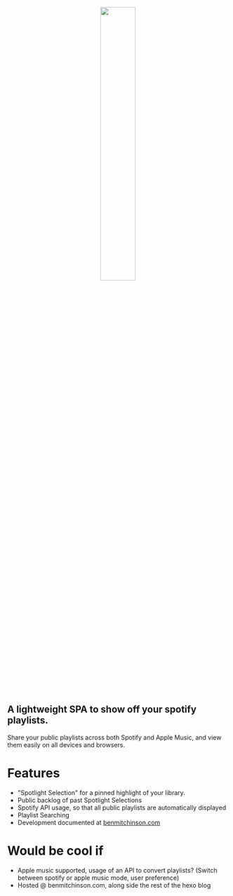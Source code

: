 <p align="center">
  <img width="40%" src="https://i.imgur.com/Jo4XFit.jpg">
</p>

## A lightweight SPA to show off your spotify playlists.</br>
Share your public playlists across both Spotify and Apple Music, and view them easily on all devices and browsers.

# Features
* "Spotlight Selection" for a pinned highlight of your library.
* Public backlog of past Spotlight Selections
* Spotify API usage, so that all public playlists are automatically displayed
* Playlist Searching
* Development documented at [benmitchinson.com](https://benmitchinson.com)

# Would be cool if
* Apple music supported, usage of an API to convert playlists? (Switch between spotify or apple music mode, user preference)
* Hosted @ benmitchinson.com, along side the rest of the hexo blog
